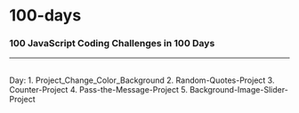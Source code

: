 # 100-days
### 100 JavaScript Coding Challenges in 100 Days
---
<br/>
Day:
1. Project_Change_Color_Background
2. Random-Quotes-Project
3. Counter-Project
4. Pass-the-Message-Project
5. Background-Image-Slider-Project
